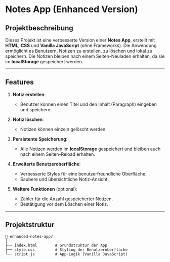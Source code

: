 # Notes App (Enhanced Version)

## Projektbeschreibung

Dieses Projekt ist eine verbesserte Version einer **Notes App**, erstellt mit **HTML**, **CSS** und **Vanilla JavaScript** (ohne Frameworks). Die Anwendung ermöglicht es Benutzern, Notizen zu erstellen, zu löschen und lokal zu speichern. Die Notizen bleiben nach einem Seiten-Neuladen erhalten, da sie im **localStorage** gespeichert werden.

---

## Features

1. **Notiz erstellen**:
   - Benutzer können einen Titel und den Inhalt (Paragraph) eingeben und speichern.
   
2. **Notiz löschen**:
   - Notizen können einzeln gelöscht werden.

3. **Persistente Speicherung**:
   - Alle Notizen werden im **localStorage** gespeichert und bleiben auch nach einem Seiten-Reload erhalten.

4. **Erweiterte Benutzeroberfläche**:
   - Verbesserte Styles für eine benutzerfreundliche Oberfläche.
   - Saubere und übersichtliche Notiz-Ansicht.

5. **Weitere Funktionen** (optional):
   - Zähler für die Anzahl gespeicherter Notizen.
   - Bestätigung vor dem Löschen einer Notiz.

---

## Projektstruktur

```plaintext
📁 enhanced-notes-app/
│
├── index.html        # Grundstruktur der App
├── style.css         # Styling der Benutzeroberfläche
└── script.js         # App-Logik (Vanilla JavaScript)

